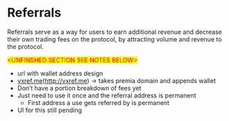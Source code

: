 # Referrals

Referrals serve as a way for users to earn additional revenue and decrease their own trading fees on the protocol, by attracting volume and revenue to the protocol.

<mark style="color:red;">\<UNFINSHED SECTION SEE NOTES BELOW></mark>

* url with wallet address design
* [vxref.me](broken-reference)(http://vxref.me) → takes premia domain and appends wallet
* Don’t have a portion breakdown of fees yet
* Just need to use it once and the referral address is permanent
  * First address a use gets referred by is permanent
* UI for this still pending
